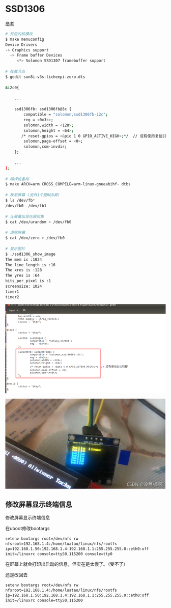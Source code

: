 # SSD1306

[参考](https://blog.csdn.net/lengyuefeng212/article/details/120042419) 

```bash
# 开启内核模块
$ make menuconfig
Device Drivers                 
-> Graphics support             
  -> Frame buffer Devices       
  	 <*> Solomon SSD1307 framebuffer support    

# 挂载节点
$ gedit sun8i-v3s-licheepi-zero.dts

&i2c0{

	...
	
    ssd1306fb: ssd1306fb@3c {
        compatible = "solomon,ssd1306fb-i2c";
        reg = <0x3c>;
        solomon,width = <128>;
        solomon,height = <64>;
       /* reset-gpios = <&pio 1 0 GPIO_ACTIVE_HIGH>;*/  // 没有使用复位引脚 
        solomon,page-offset = <0>;
        solomon,com-invdir;
    };
    
    ...
};

# 编译设备树
$ make ARCH=arm CROSS_COMPILE=arm-linux-gnueabihf- dtbs

# 枚举屏幕 (另外1个是RGB屏)
$ ls /dev/fb*
/dev/fb0  /dev/fb1

# 让屏幕出现花屏现象
$ cat /dev/urandom > /dev/fb0

# 清除屏幕
$ cat /dev/zero > /dev/fb0

# 显示图片
$ ./ssd1306_show_image
The mem is :1024
The line_length is :16
The xres is :128
The yres is :64
bits_per_pixel is :1
screensize: 1024
timer1
timer2
```



![image-20250609003004679](.assets/ssd1306/image-20250609003004679.png)



![在这里插入图片描述](.assets/ssd1306/2951858de79896fd0c578eb972214084.png)





## 修改屏幕显示终端信息

修改屏幕显示终端信息

在uboot修改bootargs

```
setenv bootargs root=/dev/nfs rw nfsroot=192.168.1.4:/home/luatao/linux/nfs/rootfs ip=192.168.1.50:192.168.1.4:192.168.1.1:255.255.255.0::eth0:off init=/linuxrc console=ttyS0,115200 console=tty0
```

在屏幕上就会打印出启动的信息，但实在是太慢了。（受不了）

还是改回去

```
setenv bootargs root=/dev/nfs rw nfsroot=192.168.1.4:/home/luatao/linux/nfs/rootfs ip=192.168.1.50:192.168.1.4:192.168.1.1:255.255.255.0::eth0:off init=/linuxrc console=ttyS0,115200
```